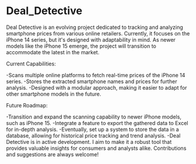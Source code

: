 # Deal_Detective


Deal Detective is an evolving project dedicated to tracking and analyzing smartphone prices from various online retailers. Currently, it focuses on the iPhone 14 series, but it's designed with adaptability in mind. As newer models like the iPhone 15 emerge, the project will transition to accommodate the latest in the market.

Current Capabilities:

-Scans multiple online platforms to fetch real-time prices of the iPhone 14 series.
-Stores the extracted smartphone names and prices for further analysis.
-Designed with a modular approach, making it easier to adapt for other smartphone models in the future.

Future Roadmap:

-Transition and expand the scanning capability to newer iPhone models, such as iPhone 15.
-Integrate a feature to export the gathered data to Excel for in-depth analysis.
-Eventually, set up a system to store the data in a database, allowing for historical price tracking and trend analysis.
-Deal Detective is in active development. I aim to make it a robust tool that provides valuable insights for consumers and analysts alike. Contributions and suggestions are always welcome!
